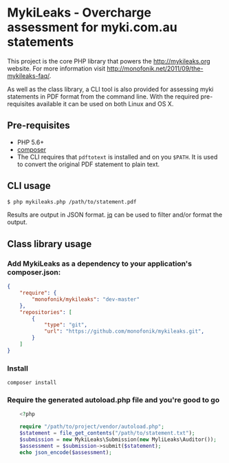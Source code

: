 # MykiLeaks - Overcharge assessment for myki.com.au statements

This project is the core PHP library that powers the http://mykileaks.org website. For more
information visit http://monofonik.net/2011/09/the-mykileaks-faq/.

As well as the class library, a CLI tool is also provided for assessing myki statements in PDF
format from the command line. With the required pre-requisites available it can be used on both
Linux and OS X.

## Pre-requisites

- PHP 5.6+
- [composer](https://getcomposer.org/)
- The CLI requires that `pdftotext` is installed and on you `$PATH`. It is used to convert the 
  original PDF statement to plain text.

## CLI usage

```bash
$ php mykileaks.php /path/to/statement.pdf
```

Results are output in JSON format. [jq](http://stedolan.github.io/jq/) can be used to filter and/or
format the output.

## Class library usage

### Add MykiLeaks as a dependency to your application's composer.json:

```json
{
    "require": {
        "monofonik/mykileaks": "dev-master"
    },
    "repositories": [
        {
            "type": "git",
            "url": "https://github.com/monofonik/mykileaks.git",
        }
    ]
}
```

### Install

    composer install


### Require the generated autoload.php file and you're good to go 

```php
    <?php 

    require "/path/to/project/vendor/autoload.php";
    $statement = file_get_contents("/path/to/statement.txt");
    $submission = new MykiLeaks\Submission(new MyliLeaks\Auditor());
    $assessment = $submission->submit($statement);
    echo json_encode($assessment);

```
